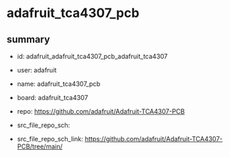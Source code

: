 # adafruit_tca4307_pcb
 
## summary 
* id: adafruit_adafruit_tca4307_pcb_adafruit_tca4307
* user: adafruit
* name: adafruit_tca4307_pcb
* board: adafruit_tca4307
* repo: https://github.com/adafruit/Adafruit-TCA4307-PCB



* src_file_repo_sch: 
* src_file_repo_sch_link: https://github.com/adafruit/Adafruit-TCA4307-PCB/tree/main/




